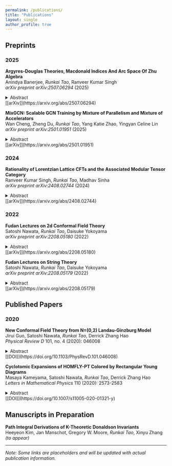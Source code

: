 ```yaml
---
permalink: /publications/
title: "Publications"
layout: single
author_profile: true
---
```


## Preprints

### 2025

**Argyres-Douglas Theories, Macdonald Indices And Arc Space Of Zhu Algebra**  
Anindya Banerjee, *Runkai Tao*, Ranveer Kumar Singh  
*arXiv preprint arXiv:2507.06294* (2025)
<details>
<summary>Abstract</summary>
We relate the MacDonald index of a 4d N=2 SCFT with the Hilbert series of the arc space of the Zhu algebra of the corresponding Schur VOA. Using this, we conjecture a simple formula for the MacDonald index of (A1,D2n+1) Argyres-Douglas theory. We perform checks of the formula against the known Schur limits and RG flows. To match the Schur limit, we prove new q-series identities.
</details>  
[[arXiv]](https://arxiv.org/abs/2507.06294)

**MixGCN: Scalable GCN Training by Mixture of Parallelism and Mixture of Accelerators**  
Wan Cheng, Zheng Du, *Runkai Tao*, Yang Katie Zhao, Yingyan Celine Lin  
*arXiv preprint arXiv:2501.01951* (2025)  
<details>
<summary>Abstract</summary>
We present MixGCN, a scalable approach for training Graph Convolutional Networks using a mixture of parallelism strategies and accelerators. Our method significantly improves training efficiency while maintaining model accuracy.
</details>
[[arXiv]](https://arxiv.org/abs/2501.01951)

### 2024

**Rationality of Lorentzian Lattice CFTs and the Associated Modular Tensor Category**  
Ranveer Kumar Singh, *Runkai Tao*, Madhav Sinha  
*arXiv preprint arXiv:2408.02744* (2024)  
<details>
<summary>Abstract</summary>
We investigate the rationality properties of Lorentzian lattice conformal field theories and characterize their associated modular tensor categories. Our results provide new insights into the structure of these theories.
</details>
[[arXiv]](https://arxiv.org/abs/2408.02744)

### 2022

**Fudan Lectures on 2d Conformal Field Theory**  
Satoshi Nawata, *Runkai Tao*, Daisuke Yokoyama  
*arXiv preprint arXiv:2208.05180* (2022)  
<details>
<summary>Abstract</summary>
Comprehensive lecture notes covering the fundamentals of two-dimensional conformal field theory, including symmetries, correlation functions, and applications to string theory.
</details>
[[arXiv]](https://arxiv.org/abs/2208.05180)

**Fudan Lectures on String Theory**  
Satoshi Nawata, *Runkai Tao*, Daisuke Yokoyama  
*arXiv preprint arXiv:2208.05179* (2022)  
<details>
<summary>Abstract</summary>
Detailed lecture notes on string theory fundamentals, covering the bosonic string, superstring theory, and connections to conformal field theory.
</details>
[[arXiv]](https://arxiv.org/abs/2208.05179)

## Published Papers

### 2020

**New Conformal Field Theory from N=(0,2) Landau-Ginzburg Model**  
Jirui Guo, Satoshi Nawata, *Runkai Tao*, Derrick Zhang Hao  
*Physical Review D* 101, no. 4 (2020): 046008  
<details>
<summary>Abstract</summary>
We construct new conformal field theories arising from N=(0,2) Landau-Ginzburg models and study their properties, including their spectrum and correlation functions.
</details>
[[DOI]](https://doi.org/10.1103/PhysRevD.101.046008)

**Cyclotomic Expansions of HOMFLY-PT Colored by Rectangular Young Diagrams**  
Masaya Kameyama, Satoshi Nawata, *Runkai Tao*, Derrick Zhang Hao  
*Letters in Mathematical Physics* 110 (2020): 2573-2583  
<details>
<summary>Abstract</summary>
We study cyclotomic expansions of HOMFLY-PT polynomials colored by rectangular Young diagrams and establish new relationships in knot theory and representation theory.
</details>
[[DOI]](https://doi.org/10.1007/s11005-020-01321-y)

## Manuscripts in Preparation

**Path Integral Derivations of K-Theoretic Donaldson Invariants**  
Heeyeon Kim, Jan Manschot, Gregory W. Moore, *Runkai Tao*, Xinyu Zhang  
*(to appear)*

---

*Note: Some links are placeholders and will be updated with actual publication information.*